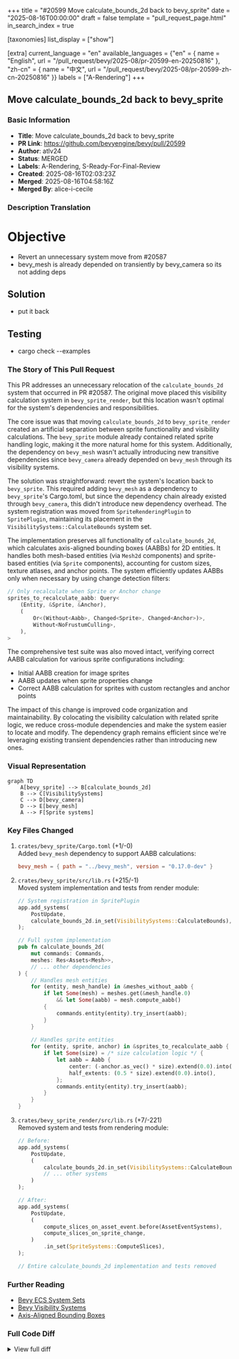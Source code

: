 +++
title = "#20599 Move calculate_bounds_2d back to bevy_sprite"
date = "2025-08-16T00:00:00"
draft = false
template = "pull_request_page.html"
in_search_index = true

[taxonomies]
list_display = ["show"]

[extra]
current_language = "en"
available_languages = {"en" = { name = "English", url = "/pull_request/bevy/2025-08/pr-20599-en-20250816" }, "zh-cn" = { name = "中文", url = "/pull_request/bevy/2025-08/pr-20599-zh-cn-20250816" }}
labels = ["A-Rendering"]
+++

## Move calculate_bounds_2d back to bevy_sprite

### Basic Information
- **Title**: Move calculate_bounds_2d back to bevy_sprite
- **PR Link**: https://github.com/bevyengine/bevy/pull/20599
- **Author**: atlv24
- **Status**: MERGED
- **Labels**: A-Rendering, S-Ready-For-Final-Review
- **Created**: 2025-08-16T02:03:23Z
- **Merged**: 2025-08-16T04:58:16Z
- **Merged By**: alice-i-cecile

### Description Translation
# Objective

- Revert an unnecessary system move from #20587
- bevy_mesh is already depended on transiently by bevy_camera so its not adding deps

## Solution

- put it back

## Testing

- cargo check --examples

### The Story of This Pull Request

This PR addresses an unnecessary relocation of the `calculate_bounds_2d` system that occurred in PR #20587. The original move placed this visibility calculation system in `bevy_sprite_render`, but this location wasn't optimal for the system's dependencies and responsibilities.

The core issue was that moving `calculate_bounds_2d` to `bevy_sprite_render` created an artificial separation between sprite functionality and visibility calculations. The `bevy_sprite` module already contained related sprite handling logic, making it the more natural home for this system. Additionally, the dependency on `bevy_mesh` wasn't actually introducing new transitive dependencies since `bevy_camera` already depended on `bevy_mesh` through its visibility systems.

The solution was straightforward: revert the system's location back to `bevy_sprite`. This required adding `bevy_mesh` as a dependency to `bevy_sprite`'s Cargo.toml, but since the dependency chain already existed through `bevy_camera`, this didn't introduce new dependency overhead. The system registration was moved from `SpriteRenderingPlugin` to `SpritePlugin`, maintaining its placement in the `VisibilitySystems::CalculateBounds` system set.

The implementation preserves all functionality of `calculate_bounds_2d`, which calculates axis-aligned bounding boxes (AABBs) for 2D entities. It handles both mesh-based entities (via `Mesh2d` components) and sprite-based entities (via `Sprite` components), accounting for custom sizes, texture atlases, and anchor points. The system efficiently updates AABBs only when necessary by using change detection filters:

```rust
// Only recalculate when Sprite or Anchor change
sprites_to_recalculate_aabb: Query<
    (Entity, &Sprite, &Anchor),
    (
        Or<(Without<Aabb>, Changed<Sprite>, Changed<Anchor>)>,
        Without<NoFrustumCulling>,
    ),
>
```

The comprehensive test suite was also moved intact, verifying correct AABB calculation for various sprite configurations including:
- Initial AABB creation for image sprites
- AABB updates when sprite properties change
- Correct AABB calculation for sprites with custom rectangles and anchor points

The impact of this change is improved code organization and maintainability. By colocating the visibility calculation with related sprite logic, we reduce cross-module dependencies and make the system easier to locate and modify. The dependency graph remains efficient since we're leveraging existing transient dependencies rather than introducing new ones.

### Visual Representation

```mermaid
graph TD
    A[bevy_sprite] --> B[calculate_bounds_2d]
    B --> C[VisibilitySystems]
    C --> D[bevy_camera]
    D --> E[bevy_mesh]
    A --> F[Sprite systems]
```

### Key Files Changed

1. `crates/bevy_sprite/Cargo.toml` (+1/-0)  
   Added `bevy_mesh` dependency to support AABB calculations:
   ```toml
   bevy_mesh = { path = "../bevy_mesh", version = "0.17.0-dev" }
   ```

2. `crates/bevy_sprite/src/lib.rs` (+215/-1)  
   Moved system implementation and tests from render module:
   ```rust
   // System registration in SpritePlugin
   app.add_systems(
       PostUpdate,
       calculate_bounds_2d.in_set(VisibilitySystems::CalculateBounds),
   );
   
   // Full system implementation
   pub fn calculate_bounds_2d(
       mut commands: Commands,
       meshes: Res<Assets<Mesh>>,
       // ... other dependencies
   ) {
       // Handles mesh entities
       for (entity, mesh_handle) in &meshes_without_aabb {
           if let Some(mesh) = meshes.get(&mesh_handle.0)
               && let Some(aabb) = mesh.compute_aabb()
           {
               commands.entity(entity).try_insert(aabb);
           }
       }
       
       // Handles sprite entities
       for (entity, sprite, anchor) in &sprites_to_recalculate_aabb {
           if let Some(size) = /* size calculation logic */ {
               let aabb = Aabb {
                   center: (-anchor.as_vec() * size).extend(0.0).into(),
                   half_extents: (0.5 * size).extend(0.0).into(),
               };
               commands.entity(entity).try_insert(aabb);
           }
       }
   }
   ```

3. `crates/bevy_sprite_render/src/lib.rs` (+7/-221)  
   Removed system and tests from rendering module:
   ```rust
   // Before:
   app.add_systems(
       PostUpdate,
       (
           calculate_bounds_2d.in_set(VisibilitySystems::CalculateBounds),
           // ... other systems
       )
   );
   
   // After:
   app.add_systems(
       PostUpdate,
       (
           compute_slices_on_asset_event.before(AssetEventSystems),
           compute_slices_on_sprite_change,
       )
           .in_set(SpriteSystems::ComputeSlices),
   );
   
   // Entire calculate_bounds_2d implementation and tests removed
   ```

### Further Reading
- [Bevy ECS System Sets](https://bevyengine.org/learn/book/getting-started/ecs/#system-sets)
- [Bevy Visibility Systems](https://github.com/bevyengine/bevy/blob/main/crates/bevy_camera/src/visibility.rs)
- [Axis-Aligned Bounding Boxes](https://developer.nvidia.com/blog/thinking-parallel-part-i-collision-detection-gpu/)

### Full Code Diff
<details>
<summary>View full diff</summary>

```diff
diff --git a/crates/bevy_sprite/Cargo.toml b/crates/bevy_sprite/Cargo.toml
index d0ea9b6e51578..8339230d6f4c6 100644
--- a/crates/bevy_sprite/Cargo.toml
+++ b/crates/bevy_sprite/Cargo.toml
@@ -19,6 +19,7 @@ bevy_color = { path = "../bevy_color", version = "0.17.0-dev" }
 bevy_ecs = { path = "../bevy_ecs", version = "0.17.0-dev" }
 bevy_image = { path = "../bevy_image", version = "0.17.0-dev" }
 bevy_camera = { path = "../bevy_camera", version = "0.17.0-dev" }
+bevy_mesh = { path = "../bevy_mesh", version = "0.17.0-dev" }
 bevy_math = { path = "../bevy_math", version = "0.17.0-dev" }
 bevy_picking = { path = "../bevy_picking", version = "0.17.0-dev", optional = true }
 bevy_reflect = { path = "../bevy_reflect", version = "0.17.0-dev" }
diff --git a/crates/bevy_sprite/src/lib.rs b/crates/bevy_sprite/src/lib.rs
index 500ebdf778a3f..5f5a2de77c415 100644
--- a/crates/bevy_sprite/src/lib.rs
+++ b/crates/bevy_sprite/src/lib.rs
@@ -32,6 +32,12 @@ pub mod prelude {
     };
 }
 
+use bevy_asset::Assets;
+use bevy_camera::{
+    primitives::{Aabb, MeshAabb},
+    visibility::{NoFrustumCulling, VisibilitySystems},
+};
+use bevy_mesh::{Mesh, Mesh2d};
 #[cfg(feature = "bevy_sprite_picking_backend")]
 pub use picking_backend::*;
 pub use sprite::*;
@@ -39,7 +45,7 @@ pub use texture_slice::*;
 
 use bevy_app::prelude::*;
 use bevy_ecs::prelude::*;
-use bevy_image::TextureAtlasPlugin;
+use bevy_image::{Image, TextureAtlasLayout, TextureAtlasPlugin};
 
 /// Adds support for 2D sprites.
 #[derive(Default)]
@@ -61,8 +67,216 @@ impl Plugin for SpritePlugin {
         if !app.is_plugin_added::<TextureAtlasPlugin>() {
             app.add_plugins(TextureAtlasPlugin);
         }
+        app.add_systems(
+            PostUpdate,
+            calculate_bounds_2d.in_set(VisibilitySystems::CalculateBounds),
+        );
 
         #[cfg(feature = "bevy_sprite_picking_backend")]
         app.add_plugins(SpritePickingPlugin);
     }
 }
+
+/// System calculating and inserting an [`Aabb`] component to entities with either:
+/// - a `Mesh2d` component,
+/// - a `Sprite` and `Handle<Image>` components,
+///   and without a [`NoFrustumCulling`] component.
+///
+/// Used in system set [`VisibilitySystems::CalculateBounds`].
+pub fn calculate_bounds_2d(
+    mut commands: Commands,
+    meshes: Res<Assets<Mesh>>,
+    images: Res<Assets<Image>>,
+    atlases: Res<Assets<TextureAtlasLayout>>,
+    meshes_without_aabb: Query<(Entity, &Mesh2d), (Without<Aabb>, Without<NoFrustumCulling>)>,
+    sprites_to_recalculate_aabb: Query<
+        (Entity, &Sprite, &Anchor),
+        (
+            Or<(Without<Aabb>, Changed<Sprite>, Changed<Anchor>)>,
+            Without<NoFrustumCulling>,
+        ),
+    >,
+) {
+    for (entity, mesh_handle) in &meshes_without_aabb {
+        if let Some(mesh) = meshes.get(&mesh_handle.0)
+            && let Some(aabb) = mesh.compute_aabb()
+        {
+            commands.entity(entity).try_insert(aabb);
+        }
+    }
+    for (entity, sprite, anchor) in &sprites_to_recalculate_aabb {
+        if let Some(size) = sprite
+            .custom_size
+            .or_else(|| sprite.rect.map(|rect| rect.size()))
+            .or_else(|| match &sprite.texture_atlas {
+                // We default to the texture size for regular sprites
+                None => images.get(&sprite.image).map(Image::size_f32),
+                // We default to the drawn rect for atlas sprites
+                Some(atlas) => atlas
+                    .texture_rect(&atlases)
+                    .map(|rect| rect.size().as_vec2()),
+            })
+        {
+            let aabb = Aabb {
+                center: (-anchor.as_vec() * size).extend(0.0).into(),
+                half_extents: (0.5 * size).extend(0.0).into(),
+            };
+            commands.entity(entity).try_insert(aabb);
+        }
+    }
+}
+
+#[cfg(test)]
+mod test {
+    use super::*;
+    use bevy_math::{Rect, Vec2, Vec3A};
+
+    #[test]
+    fn calculate_bounds_2d_create_aabb_for_image_sprite_entity() {
+        // Setup app
+        let mut app = App::new();
+
+        // Add resources and get handle to image
+        let mut image_assets = Assets::<Image>::default();
+        let image_handle = image_assets.add(Image::default());
+        app.insert_resource(image_assets);
+        let mesh_assets = Assets::<Mesh>::default();
+        app.insert_resource(mesh_assets);
+        let texture_atlas_assets = Assets::<TextureAtlasLayout>::default();
+        app.insert_resource(texture_atlas_assets);
+
+        // Add system
+        app.add_systems(Update, calculate_bounds_2d);
+
+        // Add entities
+        let entity = app.world_mut().spawn(Sprite::from_image(image_handle)).id();
+
+        // Verify that the entity does not have an AABB
+        assert!(!app
+            .world()
+            .get_entity(entity)
+            .expect("Could not find entity")
+            .contains::<Aabb>());
+
+        // Run system
+        app.update();
+
+        // Verify the AABB exists
+        assert!(app
+            .world()
+            .get_entity(entity)
+            .expect("Could not find entity")
+            .contains::<Aabb>());
+    }
+
+    #[test]
+    fn calculate_bounds_2d_update_aabb_when_sprite_custom_size_changes_to_some() {
+        // Setup app
+        let mut app = App::new();
+
+        // Add resources and get handle to image
+        let mut image_assets = Assets::<Image>::default();
+        let image_handle = image_assets.add(Image::default());
+        app.insert_resource(image_assets);
+        let mesh_assets = Assets::<Mesh>::default();
+        app.insert_resource(mesh_assets);
+        let texture_atlas_assets = Assets::<TextureAtlasLayout>::default();
+        app.insert_resource(texture_atlas_assets);
+
+        // Add system
+        app.add_systems(Update, calculate_bounds_2d);
+
+        // Add entities
+        let entity = app
+            .world_mut()
+            .spawn(Sprite {
+                custom_size: Some(Vec2::ZERO),
+                image: image_handle,
+                ..Sprite::default()
+            })
+            .id();
+
+        // Create initial AABB
+        app.update();
+
+        // Get the initial AABB
+        let first_aabb = *app
+            .world()
+            .get_entity(entity)
+            .expect("Could not find entity")
+            .get::<Aabb>()
+            .expect("Could not find initial AABB");
+
+        // Change `custom_size` of sprite
+        let mut binding = app
+            .world_mut()
+            .get_entity_mut(entity)
+            .expect("Could not find entity");
+        let mut sprite = binding
+            .get_mut::<Sprite>()
+            .expect("Could not find sprite component of entity");
+        sprite.custom_size = Some(Vec2::ONE);
+
+        // Re-run the `calculate_bounds_2d` system to get the new AABB
+        app.update();
+
+        // Get the re-calculated AABB
+        let second_aabb = *app
+            .world()
+            .get_entity(entity)
+            .expect("Could not find entity")
+            .get::<Aabb>()
+            .expect("Could not find second AABB");
+
+        // Check that the AABBs are not equal
+        assert_ne!(first_aabb, second_aabb);
+    }
+
+    #[test]
+    fn calculate_bounds_2d_correct_aabb_for_sprite_with_custom_rect() {
+        // Setup app
+        let mut app = App::new();
+
+        // Add resources and get handle to image
+        let mut image_assets = Assets::<Image>::default();
+        let image_handle = image_assets.add(Image::default());
+        app.insert_resource(image_assets);
+        let mesh_assets = Assets::<Mesh>::default();
+        app.insert_resource(mesh_assets);
+        let texture_atlas_assets = Assets::<TextureAtlasLayout>::default();
+        app.insert_resource(texture_atlas_assets);
+
+        // Add system
+        app.add_systems(Update, calculate_bounds_2d);
+
+        // Add entities
+        let entity = app
+            .world_mut()
+            .spawn((
+                Sprite {
+                    rect: Some(Rect::new(0., 0., 0.5, 1.)),
+                    image: image_handle,
+                    ..Sprite::default()
+                },
+                Anchor::TOP_RIGHT,
+            ))
+            .id();
+
+        // Create AABB
+        app.update();
+
+        // Get the AABB
+        let aabb = *app
+            .world_mut()
+            .get_entity(entity)
+            .expect("Could not find entity")
+            .get::<Aabb>()
+            .expect("Could not find AABB");
+
+        // Verify that the AABB is at the expected position
+        assert_eq!(aabb.center, Vec3A::new(-0.25, -0.5, 0.));
+
+        // Verify that the AABB has the expected size
+        assert_eq!(aabb.half_extents, Vec3A::new(0.25, 0.5, 0.));
+    }
+}
diff --git a/crates/bevy_sprite_render/src/lib.rs b/crates/bevy_sprite_render/src/lib.rs
index d1a119cebd2a4..5819a5da63766 100644
--- a/crates/bevy_sprite_render/src/lib.rs
+++ b/crates/bevy_sprite_render/src/lib.rs
@@ -23,10 +23,6 @@ pub mod prelude {
     pub use crate::{ColorMaterial, MeshMaterial2d};
 }
 
-use bevy_camera::{
-    primitives::{Aabb, MeshAabb as _},
-    visibility::{NoFrustumCulling, VisibilitySystems},
-};
 use bevy_shader::load_shader_library;
 pub use mesh2d::*;
 pub use render::*;
@@ -34,17 +30,17 @@ pub(crate) use texture_slice::*;
 pub use tilemap_chunk::*;
 
 use bevy_app::prelude::*;
-use bevy_asset::{embedded_asset, AssetEventSystems, Assets};
+use bevy_asset::{embedded_asset, AssetEventSystems};
 use bevy_core_pipeline::core_2d::{AlphaMask2d, Opaque2d, Transparent2d};
 use bevy_ecs::prelude::*;
 use bevy_image::{prelude::*, TextureAtlasPlugin};
-use bevy_mesh::{Mesh, Mesh2d};
+use bevy_mesh::Mesh2d;
 use bevy_render::{
     batching::sort_binned_render_phase, render_phase::AddRenderCommand,
     render_resource::SpecializedRenderPipelines, sync_world::SyncToRenderWorld, ExtractSchedule,
     Render, RenderApp, RenderStartup, RenderSystems,
 };
-use bevy_sprite::{Anchor, Sprite};
+use bevy_sprite::Sprite;
 
 /// Adds support for 2D sprite rendering.
 #[derive(Default)]
@@ -80,13 +76,10 @@ impl Plugin for SpriteRenderingPlugin {
         .add_systems(
             PostUpdate,
             (
-                calculate_bounds_2d.in_set(VisibilitySystems::CalculateBounds),
-                (
-                    compute_slices_on_asset_event.before(AssetEventSystems),
-                    compute_slices_on_sprite_change,
-                )
-                    .in_set(SpriteSystems::ComputeSlices),
-            ),
+                compute_slices_on_asset_event.before(AssetEventSystems),
+                compute_slices_on_sprite_change,
+            )
+                .in_set(SpriteSystems::ComputeSlices),
         );
 
         app.register_required_components::<Sprite, SyncToRenderWorld>();
@@ -124,210 +117,3 @@ impl Plugin for SpriteRenderingPlugin {
         };
     }
 }
-
-/// System calculating and inserting an [`Aabb`] component to entities with either:
-/// - a `Mesh2d` component,
-/// - a `Sprite` and `Handle<Image>` components,
-///   and without a [`NoFrustumCulling`] component.
-///
-/// Used in system set [`VisibilitySystems::CalculateBounds`].
-pub fn calculate_bounds_2d(
-    mut commands: Commands,
-    meshes: Res<Assets<Mesh>>,
-    images: Res<Assets<Image>>,
-    atlases: Res<Assets<TextureAtlasLayout>>,
-    meshes_without_aabb: Query<(Entity, &Mesh2d), (Without<Aabb>, Without<NoFrustumCulling>)>,
-    sprites_to_recalculate_aabb: Query<
-        (Entity, &Sprite, &Anchor),
-        (
-            Or<(Without<Aabb>, Changed<Sprite>, Changed<Anchor>)>,
-            Without<NoFrustumCulling>,
-        ),
-    >,
-) {
-    for (entity, mesh_handle) in &meshes_without_aabb {
-        if let Some(mesh) = meshes.get(&mesh_handle.0)
-            && let Some(aabb) = mesh.compute_aabb()
-        {
-            commands.entity(entity).try_insert(aabb);
-        }
-    }
-    for (entity, sprite, anchor) in &sprites_to_recalculate_aabb {
-        if let Some(size) = sprite
-            .custom_size
-            .or_else(|| sprite.rect.map(|rect| rect.size()))
-            .or_else(|| match &sprite.texture_atlas {
-                // We default to the texture size for regular sprites
-                None => images.get(&sprite.image).map(Image::size_f32),
-                // We default to the drawn rect for atlas sprites
-                Some(atlas) => atlas
-                    .texture_rect(&atlases)
-                    .map(|rect| rect.size().as_vec2()),
-            })
-        {
-            let aabb = Aabb {
-                center: (-anchor.as_vec() * size).extend(0.0).into(),
-                half_extents: (0.5 * size).extend(0.0).into(),
-            };
-            commands.entity(entity).try_insert(aabb);
-        }
-    }
-}
-
-#[cfg(test)]
-mod test {
-
-    use bevy_math::{Rect, Vec2, Vec3A};
-    use bevy_utils::default;
-
-    use super::*;
-
-    #[test]
-    fn calculate_bounds_2d_create_aabb_for_image_sprite_entity() {
-        // Setup app
-        let mut app = App::new();
-
-        // Add resources and get handle to image
-        let mut image_assets = Assets::<Image>::default();
-        let image_handle = image_assets.add(Image::default());
-        app.insert_resource(image_assets);
-        let mesh_assets = Assets::<Mesh>::default();
-        app.insert_resource(mesh_assets);
-        let texture_atlas_assets = Assets::<TextureAtlasLayout>::default();
-        app.insert_resource(texture_atlas_assets);
-
-        // Add system
-        app.add_systems(Update, calculate_bounds_2d);
-
-        // Add entities
-        let entity = app.world_mut().spawn(Sprite::from_image(image_handle)).id();
-
-        // Verify that the entity does not have an AABB
-        assert!(!app
-            .world()
-            .get_entity(entity)
-            .expect("Could not find entity")
-            .contains::<Aabb>());
-
-        // Run system
-        app.update();
-
-        // Verify the AABB exists
-        assert!(app
-            .world()
-            .get_entity(entity)
-            .expect("Could not find entity")
-            .contains::<Aabb>());
-    }
-
-    #[test]
-    fn calculate_bounds_2d_update_aabb_when_sprite_custom_size_changes_to_some() {
-        // Setup app
-        let mut app = App::new();
-
-        // Add resources and get handle to image
-        let mut image_assets = Assets::<Image>::default();
-        let image_handle = image_assets.add(Image::default());
-        app.insert_resource(image_assets);
-        let mesh_assets = Assets::<Mesh>::default();
-        app.insert_resource(mesh_assets);
-        let texture_atlas_assets = Assets::<TextureAtlasLayout>::default();
-        app.insert_resource(texture_atlas_assets);
-
-        // Add system
-        app.add_systems(Update, calculate_bounds_2d);
-
-        // Add entities
-        let entity = app
-            .world_mut()
-            .spawn(Sprite {
-                custom_size: Some(Vec2::ZERO),
-                image: image_handle,
-                ..default()
-            })
-            .id();
-
-        // Create initial AABB
-        app.update();
-
-        // Get the initial AABB
-        let first_aabb = *app
-            .world()
-            .get_entity(entity)
-            .expect("Could not find entity")
-            .get::<Aabb>()
-            .expect("Could not find initial AABB");
-
-        // Change `custom_size` of sprite
-        let mut binding = app
-            .world_mut()
-            .get_entity_mut(entity)
-            .expect("Could not find entity");
-        let mut sprite = binding
-            .get_mut::<Sprite>()
-            .expect("Could not find sprite component of entity");
-        sprite.custom_size = Some(Vec2::ONE);
-
-        // Re-run the `calculate_bounds_2d` system to get the new AABB
-        app.update();
-
-        // Get the re-calculated AABB
-        let second_aabb = *app
-            .world()
-            .get_entity(entity)
-            .expect("Could not find entity")
-            .get::<Aabb>()
-            .expect("Could not find second AABB");
-
-        // Check that the AABBs are not equal
-        assert_ne!(first_aabb, second_aabb);
-    }
-
-    #[test]
-    fn calculate_bounds_2d_correct_aabb_for_sprite_with_custom_rect() {
-        // Setup app
-        let mut app = App::new();
-
-        // Add resources and get handle to image
-        let mut image_assets = Assets::<Image>::default();
-        let image_handle = image_assets.add(Image::default());
-        app.insert_resource(image_assets);
-        let mesh_assets = Assets::<Mesh>::default();
-        app.insert_resource(mesh_assets);
-        let texture_atlas_assets = Assets::<TextureAtlasLayout>::default();
-        app.insert_resource(texture_atlas_assets);
-
-        // Add system
-        app.add_systems(Update, calculate_bounds_2d);
-
-        // Add entities
-        let entity = app
-            .world_mut()
-            .spawn((
-                Sprite {
-                    rect: Some(Rect::new(0., 0., 0.5, 1.)),
-                    image: image_handle,
-                    ..default()
-                },
-                Anchor::TOP_RIGHT,
-            ))
-            .id();
-
-        // Create AABB
-        app.update();
-
-        // Get the AABB
-        let aabb = *app
-            .world_mut()
-            .get_entity(entity)
-            .expect("Could not find entity")
-            .get::<Aabb>()
-            .expect("Could not find AABB");
-
-        // Verify that the AABB is at the expected position
-        assert_eq!(aabb.center, Vec3A::new(-0.25, -0.5, 0.));
-
-        // Verify that the AABB has the expected size
-        assert_eq!(aabb.half_extents, Vec3A::new(0.25, 0.5, 0.));
-    }
-}
```
</details>